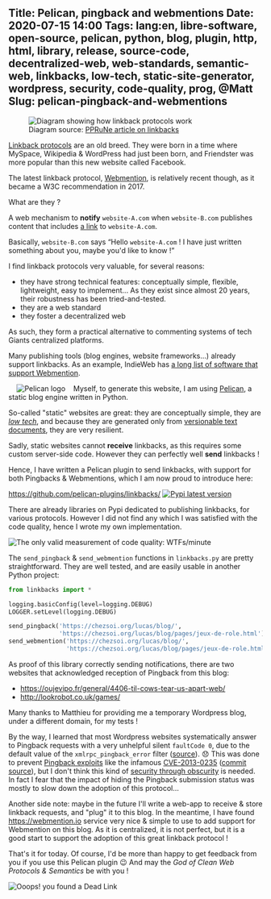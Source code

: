 Title: Pelican, pingback and webmentions
Date: 2020-07-15 14:00
Tags: lang:en, libre-software, open-source, pelican, python, blog, plugin, http, html, library, release, source-code, decentralized-web, web-standards, semantic-web, linkbacks, low-tech, static-site-generator, wordpress, security, code-quality, prog, @Matt
Slug: pelican-pingback-and-webmentions
---
<figure>
  <img alt="Diagram showing how linkback protocols work" src="images/2020/07/linkback.gif">
  <figcaption>Diagram source: <a href="https://www.pprune.org/misc.php?do=linkbacks">PPRuNe article on linkbacks</a></figcaption>
</figure>

[Linkback protocols](https://en.wikipedia.org/wiki/Linkback) are an old breed.
They were born in a time where MySpace, Wikipedia & WordPress had just been born,
and Friendster was more popular than this new website called Facebook.

The latest linkback protocol, [Webmention](https://indieweb.org/Webmention), is relatively recent though,
as it became a W3C recommendation in 2017.

What are they ?

A web mechanism to **notify** `website-A.com`
when `website-B.com` publishes content that includes [a link](https://en.wikipedia.org/wiki/Hyperlink) to `website-A.com`.

Basically, `website-B.com` says “Hello `website-A.com` ! I have just written something about you, maybe you'd like to know !”

I find linkback protocols very valuable, for several reasons:

- they have strong technical features: conceptually simple, flexible, lightweight, easy to implement...
As they exist since almost 20 years, their robustness has been tried-and-tested.
- they are a web standard
- they foster a decentralized web

As such, they form a practical alternative to commenting systems of tech Giants centralized platforms.

Many publishing tools (blog engines, website frameworks...) already support linkbacks.
As an example, IndieWeb has [a long list of software that support Webmention](https://indieweb.org/Webmention#Publishing_Software).

<img class="pelican-logo" alt="Pelican logo" src="images/open-source/pelican-logo.png">

Myself, to generate this website, I am using [Pelican](https://getpelican.com),
a static blog engine written in Python.

So-called "static" websites are great: they are conceptually simple,
they are [_low tech_](https://homebrewserver.club/low-tech-website-howto.html#software),
and because they are generated only from [versionable text documents](https://en.wikipedia.org/wiki/Version_control), they are very resilient.

Sadly, static websites cannot **receive** linkbacks, as this requires some custom server-side code.
However they can perfectly well **send** linkbacks !

Hence, I have written a Pelican plugin to send linkbacks,
with support for both Pingbacks & Webmentions,
which I am now proud to introduce here:

<https://github.com/pelican-plugins/linkbacks/> [![Pypi latest version](https://img.shields.io/pypi/v/pelican-plugin-linkbacks.svg)](https://pypi.python.org/pypi/pelican-plugin-linkbacks)

There are already libraries on Pypi dedicated to publishing linkbacks, for various protocols.
However I did not find any which I was satisfied with the code quality, hence I wrote my own implementation.

![The only valid measurement of code quality: WTFs/minute](https://chezsoi.org/lucas/wwcb/photos/Best_Code_Quality_Indicator%20-WTFs_per_minute.png)

The `send_pingback` & `send_webmention` functions in `linkbacks.py` are pretty straightforward.
They are well tested, and are easily usable in another Python project:

```python
from linkbacks import *

logging.basicConfig(level=logging.DEBUG)
LOGGER.setLevel(logging.DEBUG)

send_pingback('https://chezsoi.org/lucas/blog/',
              'https://chezsoi.org/lucas/blog/pages/jeux-de-role.html')
send_webmention('https://chezsoi.org/lucas/blog/',
                'https://chezsoi.org/lucas/blog/pages/jeux-de-role.html')
```

As proof of this library correctly sending notifications, there are two websites that acknowledged reception of Pingback from this blog:

- <https://oujevipo.fr/general/4406-til-cows-tear-us-apart-web/>
- <http://lookrobot.co.uk/games/>

Many thanks to Matthieu for providing me a temporary Wordpress blog, under a different domain, for my tests !

By the way, I learned that most Wordpress websites systematically answer to Pingback requests with a very unhelpful silent `faultCode 0`, due to the default value of the `xmlrpc_pingback_error` filter ([source](https://github.com/WordPress/WordPress/blob/5.4.2/wp-includes/comment.php#L3016)). 😞
This was done to prevent [Pingback exploits](https://en.wikipedia.org/wiki/Pingback#Exploits) like the infamous [CVE-2013-0235](https://nvd.nist.gov/vuln/detail/CVE-2013-0235) ([commit source](https://github.com/WordPress/WordPress/commit/82e9c40)),
but I don't think this kind of [security through obscurity](https://en.wikipedia.org/wiki/Security_through_obscurity) is needed.
In fact I fear that the impact of hiding the Pingback submission status was mostly to slow down the adoption of this protocol...

Another side note: maybe in the future I'll write a web-app to receive & store linkback requests,
and "plug" it to this blog.
In the meantime, I have found <https://webmention.io> service very nice & simple to use to add support for Webmention on this blog.
As it is centralized, it is not perfect, but it is a good start to support the adoption of this great linkback protocol !

That's it for today.
Of course, I'd be more than happy to get feedback from you if you use this Pelican plugin 😉
And may the _God of Clean Web Protocols & Semantics_ be with you !

![Ooops! you found a Dead Link](https://chezsoi.org/lucas/wwcb/photos/404-Dead_Link.jpg)


<style>
.uk-article-content > p:nth-child(16) { /* Link to GitHub repo */
  display: block;
  text-align: center;
  border: 1px solid black;
  border-radius: 10rem;
  padding: 1rem;
  margin: 2rem 10vw;
}
.pelican-logo { float: left; max-height: 6rem; margin: 0 1rem; }
</style>
